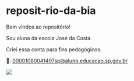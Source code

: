 # reposit-rio-da-bia

Bem vindos ao repositório!


Sou aluna da escola José da Costa.


Criei essa conta para fins pedagógicos.


💌: 00001080041497sp@aluno.educacao.sp.gov.br


![](https://static.todamateria.com.br/upload/an/oi/anoiteestrelada-cke.jpg)
